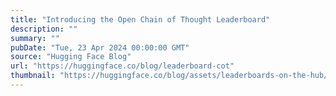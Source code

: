 ```yaml
---
title: "Introducing the Open Chain of Thought Leaderboard"
description: ""
summary: ""
pubDate: "Tue, 23 Apr 2024 00:00:00 GMT"
source: "Hugging Face Blog"
url: "https://huggingface.co/blog/leaderboard-cot"
thumbnail: "https://huggingface.co/blog/assets/leaderboards-on-the-hub/thumbnail_cot.png"
---
```


